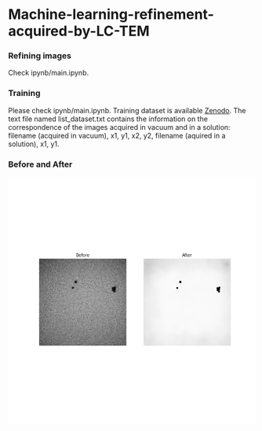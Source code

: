 # Machine-learning-refinement-acquired-by-LC-TEM

### Refining images
Check ipynb/main.ipynb.

### Training 
Please check ipynb/main.ipynb.
Training dataset is available [Zenodo](https://doi.org/10.5281/zenodo.10042733).
The text file named list_dataset.txt contains the information on the correspondence of the images acquired in vacuum and in a solution: filename (acquired in vacuum), x1, y1, x2, y2, filename (aquired in a solution), x1, y1.



### Before and After

![ipynb/output.png](ipynb/output.png)
